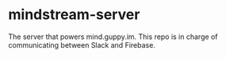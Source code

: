 # mindstream-server
The server that powers mind.guppy.im. This repo is in charge of communicating between Slack and Firebase.
